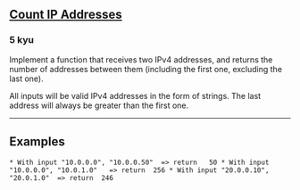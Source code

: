 <h2><a href=https://www.codewars.com/kata/526989a41034285187000de4/train/python target="_blank">Count IP Addresses</a></h2><h3>5 kyu</h3><p>Implement a function that receives two IPv4 addresses, and returns the number of addresses between them (including the first one, excluding the last one).</p><p>All inputs will be valid IPv4 addresses in the form of strings. The last address will always be greater than the first one.</p><hr><h2 id="examples">Examples</h2><pre><code>* With input "10.0.0.0", "10.0.0.50"  =&gt; return   50 * With input "10.0.0.0", "10.0.1.0"   =&gt; return  256 * With input "20.0.0.10", "20.0.1.0"  =&gt; return  246</code></pre>